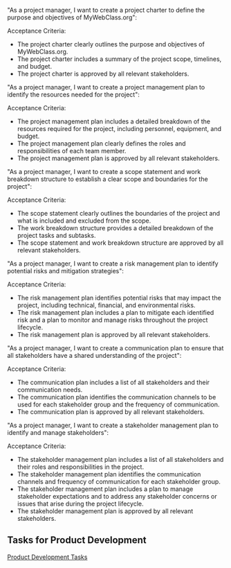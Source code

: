 "As a project manager, I want to create a project charter to define the purpose and objectives of MyWebClass.org":

Acceptance Criteria:

* The project charter clearly outlines the purpose and objectives of MyWebClass.org. 
* The project charter includes a summary of the project scope, timelines, and budget. 
* The project charter is approved by all relevant stakeholders.

"As a project manager, I want to create a project management plan to identify the resources needed for the project":

Acceptance Criteria:

* The project management plan includes a detailed breakdown of the resources required for the project, including personnel, equipment, and budget.
* The project management plan clearly defines the roles and responsibilities of each team member.
* The project management plan is approved by all relevant stakeholders. 

"As a project manager, I want to create a scope statement and work breakdown structure to establish a clear scope and boundaries for the project":

Acceptance Criteria:

* The scope statement clearly outlines the boundaries of the project and what is included and excluded from the scope. 
* The work breakdown structure provides a detailed breakdown of the project tasks and subtasks. 
* The scope statement and work breakdown structure are approved by all relevant stakeholders.

"As a project manager, I want to create a risk management plan to identify potential risks and mitigation strategies":

Acceptance Criteria:

* The risk management plan identifies potential risks that may impact the project, including technical, financial, and environmental risks.
* The risk management plan includes a plan to mitigate each identified risk and a plan to monitor and manage risks throughout the project lifecycle. 
* The risk management plan is approved by all relevant stakeholders.

"As a project manager, I want to create a communication plan to ensure that all stakeholders have a shared understanding of the project":

Acceptance Criteria:

* The communication plan includes a list of all stakeholders and their communication needs. 
* The communication plan identifies the communication channels to be used for each stakeholder group and the frequency of communication. 
* The communication plan is approved by all relevant stakeholders.

"As a project manager, I want to create a stakeholder management plan to identify and manage stakeholders":

Acceptance Criteria:

* The stakeholder management plan includes a list of all stakeholders and their roles and responsibilities in the project. 
* The stakeholder management plan identifies the communication channels and frequency of communication for each stakeholder group. 
* The stakeholder management plan includes a plan to manage stakeholder expectations and to address any stakeholder concerns or issues that arise during the project lifecycle. 
* The stakeholder management plan is approved by all relevant stakeholders.

## Tasks for Product Development 
[Product Development Tasks](/documentation/theme_1/Tasks/Product_dev_Tasks.md)
